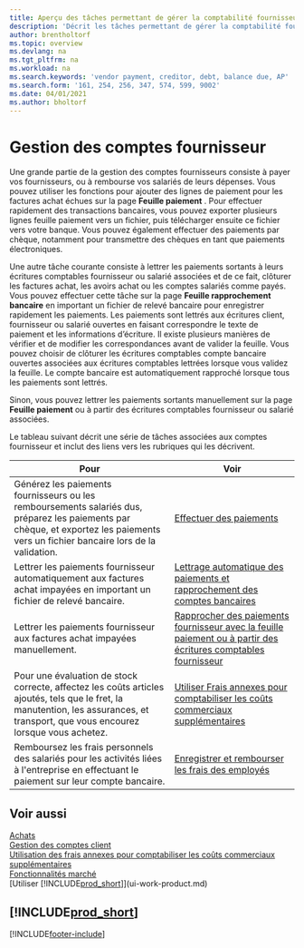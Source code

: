 ```yaml
---
title: Aperçu des tâches permettant de gérer la comptabilité fournisseur
description: 'Décrit les tâches permettant de gérer la comptabilité fournisseur, par exemple, le paiement des créditeurs ou le lettrage de paiements sortants dans la comptabilité pour clôturer des factures ou des avoirs.'
author: brentholtorf
ms.topic: overview
ms.devlang: na
ms.tgt_pltfrm: na
ms.workload: na
ms.search.keywords: 'vendor payment, creditor, debt, balance due, AP'
ms.search.form: '161, 254, 256, 347, 574, 599, 9002'
ms.date: 04/01/2021
ms.author: bholtorf
---
```

# Gestion des comptes fournisseur

Une grande partie de la gestion des comptes fournisseurs consiste à payer vos fournisseurs, ou à rembourse vos salariés de leurs dépenses. Vous pouvez utiliser les fonctions pour ajouter des lignes de paiement pour les factures achat échues sur la page **Feuille paiement** . Pour effectuer rapidement des transactions bancaires, vous pouvez exporter plusieurs lignes feuille paiement vers un fichier, puis télécharger ensuite ce fichier vers votre banque. Vous pouvez également effectuer des paiements par chèque, notamment pour transmettre des chèques en tant que paiements électroniques.

Une autre tâche courante consiste à lettrer les paiements sortants à leurs écritures comptables fournisseur ou salarié associées et de ce fait, clôturer les factures achat, les avoirs achat ou les comptes salariés comme payés. Vous pouvez effectuer cette tâche sur la page **Feuille rapprochement bancaire** en important un fichier de relevé bancaire pour enregistrer rapidement les paiements. Les paiements sont lettrés aux écritures client, fournisseur ou salarié ouvertes en faisant correspondre le texte de paiement et les informations d’écriture. Il existe plusieurs manières de vérifier et de modifier les correspondances avant de valider la feuille. Vous pouvez choisir de clôturer les écritures comptables compte bancaire ouvertes associées aux écritures comptables lettrées lorsque vous validez la feuille. Le compte bancaire est automatiquement rapproché lorsque tous les paiements sont lettrés.

Sinon, vous pouvez lettrer les paiements sortants manuellement sur la page **Feuille paiement** ou à partir des écritures comptables fournisseur ou salarié associées.

Le tableau suivant décrit une série de tâches associées aux comptes fournisseur et inclut des liens vers les rubriques qui les décrivent.

| Pour | Voir |
| --- | --- |
| Générez les paiements fournisseurs ou les remboursements salariés dus, préparez les paiements par chèque, et exportez les paiements vers un fichier bancaire lors de la validation. |[Effectuer des paiements](payables-make-payments.md) |
| Lettrer les paiements fournisseur automatiquement aux factures achat impayées en important un fichier de relevé bancaire. |[Lettrage automatique des paiements et rapprochement des comptes bancaires](receivables-apply-payments-auto-reconcile-bank-accounts.md) |
| Lettrer les paiements fournisseur aux factures achat impayées manuellement. |[Rapprocher des paiements fournisseur avec la feuille paiement ou à partir des écritures comptables fournisseur](payables-how-apply-purchase-transactions-manually.md) |
|Pour une évaluation de stock correcte, affectez les coûts articles ajoutés, tels que le fret, la manutention, les assurances, et transport, que vous encourez lorsque vous achetez.|[Utiliser Frais annexes pour comptabiliser les coûts commerciaux supplémentaires](payables-how-assign-item-charges.md)|
|Remboursez les frais personnels des salariés pour les activités liées à l'entreprise en effectuant le paiement sur leur compte bancaire.|[Enregistrer et rembourser les frais des employés](finance-how-record-reimburse-employee-expenses.md)|

## Voir aussi
[Achats](purchasing-manage-purchasing.md)  
[Gestion des comptes client](receivables-manage-receivables.md)  
[Utilisation des frais annexes pour comptabiliser les coûts commerciaux supplémentaires](payables-how-assign-item-charges.md)  
[Fonctionnalités marché](ui-across-business-areas.md)  
[Utiliser [!INCLUDE[prod_short](includes/prod_short.md)]](ui-work-product.md)

## [!INCLUDE[prod_short](includes/free_trial_md.md)]  


[!INCLUDE[footer-include](includes/footer-banner.md)]
